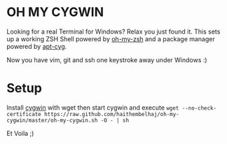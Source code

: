 # OH MY CYGWIN

Looking for a real Terminal for Windows? Relax you just found it.
This sets up a working ZSH Shell powered by [oh-my-zsh](https://github.com/robbyrussell/oh-my-zsh) and a package manager powered by [apt-cyg](http://code.google.com/p/apt-cyg/).

Now you have vim, git and ssh one keystroke away under Windows :)

# Setup

Install [cygwin](http://www.cygwin.com/) with wget then start cygwin and execute `wget --no-check-certificate https://raw.github.com/haithembelhaj/oh-my-cygwin/master/oh-my-cygwin.sh -O - | sh`

Et Voila ;)